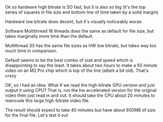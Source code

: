 Ok so hardware high bitrate is SO fast, but it is also so big (it's the top series of squares in file size and bottom line of time taken by a solid margin)

Hardware low bitrate does decent, but it's visually noticeably worse

Software Multithread 16 threads does the same as default for file size, but takes marginally more time than the default.

Multithread 30 has the same file sizes as HW low bitrate, but takes way too much time in comparison.

Default seems to be the best combo of size and speed which is disappointing to say the least. It takes about two hours to make a 50 minute video on an M2 Pro chip which is top of the line (albeit a bit old). That's crazy


OK, so I had an idea. What if we read the high bitrate GPU version and just output it using CPU? That is, run the hw accelerated version for the original video then just read in and out. It should take the CPU about 20 minutes to reencode this large high-bitrate video file.

The result should expect to take 40 minutes but have about 600MB of size for the final file. Let's test it out